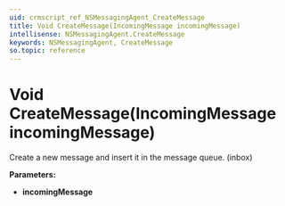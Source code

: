 ```yaml
---
uid: crmscript_ref_NSMessagingAgent_CreateMessage
title: Void CreateMessage(IncomingMessage incomingMessage)
intellisense: NSMessagingAgent.CreateMessage
keywords: NSMessagingAgent, CreateMessage
so.topic: reference
---
```


# Void CreateMessage(IncomingMessage incomingMessage)

Create a new message and insert it in the message queue. (inbox)

**Parameters:**
 - **incomingMessage** 
